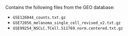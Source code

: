 Contains the following files from the GEO database:
- `GSE126044_counts.txt.gz`
- `GSE72056_melanoma_single_cell_revised_v2.txt.gz`
- `GSE99254_NSCLC.TCell.S11769.norm.centered.txt.gz`
